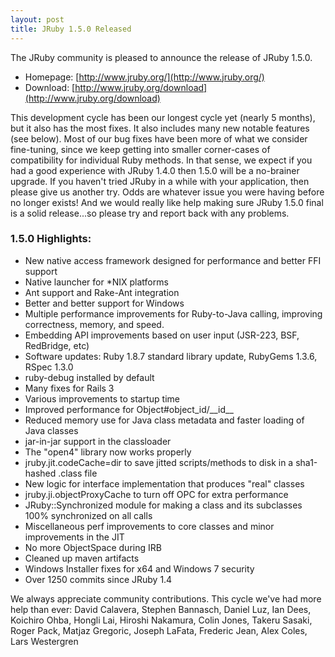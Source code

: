 ```yaml
---
layout: post
title: JRuby 1.5.0 Released
---
```

The JRuby community is pleased to announce the release of JRuby 1.5.0.

- Homepage: [http://www.jruby.org/](http://www.jruby.org/)
- Download: [http://www.jruby.org/download](http://www.jruby.org/download)

This development cycle has been our longest cycle yet (nearly 5 months), but it also has the most fixes.  It also includes many new notable features (see below).  Most of our bug fixes have been more of what we consider fine-tuning, since we keep getting into smaller corner-cases of compatibility for individual Ruby methods.  In that sense, we expect if you had a good experience with JRuby 1.4.0 then 1.5.0 will be a no-brainer upgrade.  If you haven't tried JRuby in a while with your application, then please give us another try.  Odds are whatever issue you were having before no longer exists!  And we would really like help making sure JRuby 1.5.0 final is a solid release...so please try and report back with any problems.

### 1.5.0 Highlights:

- New native access framework designed for performance and better FFI support
- Native launcher for \*NIX platforms
- Ant support and Rake-Ant integration
- Better and better support for Windows
- Multiple performance improvements for Ruby-to-Java calling, improving correctness, memory, and speed.
- Embedding API improvements based on user input (JSR-223, BSF, RedBridge, etc)
- Software updates: Ruby 1.8.7 standard library update, RubyGems 1.3.6, RSpec 1.3.0
- ruby-debug installed by default
- Many fixes for Rails 3
- Various improvements to startup time
- Improved performance for Object#object\_id/\_\_id\_\_
- Reduced memory use for Java class metadata and faster loading of Java classes
- jar-in-jar support in the classloader
- The "open4" library now works properly
- jruby.jit.codeCache=dir to save jitted scripts/methods to disk in a sha1-hashed .class file
- New logic for interface implementation that produces "real" classes
- jruby.ji.objectProxyCache to turn off OPC for extra performance
- JRuby::Synchronized module for making a class and its subclasses 100% synchronized on all calls
- Miscellaneous perf improvements to core classes and minor improvements in the JIT
- No more ObjectSpace during IRB
- Cleaned up maven artifacts
- Windows Installer fixes for x64 and Windows 7 security
- Over 1250 commits since JRuby 1.4

We always appreciate community contributions. This cycle we've had more help than ever: David Calavera, Stephen Bannasch, Daniel Luz, Ian Dees, Koichiro Ohba,
Hongli Lai, Hiroshi Nakamura, Colin Jones, Takeru Sasaki, Roger Pack, Matjaz Gregoric, Joseph LaFata, Frederic Jean, Alex Coles, Lars Westergren

